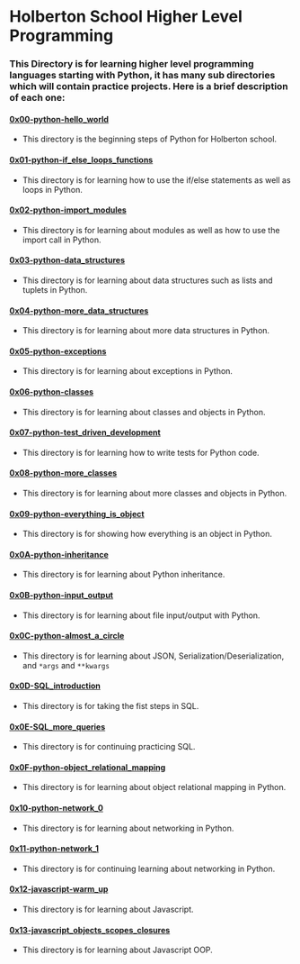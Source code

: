 # Holberton School Higher Level Programming
### This Directory is for learning higher level programming languages starting with Python, it has many sub directories which will contain practice projects. Here is a brief description of each one:

#### [0x00-python-hello_world](./0x00-python-hello_world)
* This directory is the beginning steps of Python for Holberton school.

#### [0x01-python-if_else_loops_functions](./0x01-python-if_else_loops_functions)
* This directory is for learning how to use the if/else statements as well as loops in Python.

#### [0x02-python-import_modules](./0x02-python-import_modules)
* This directory is for learning about modules as well as how to use the import call in Python.

#### [0x03-python-data_structures](./0x03-python-data_structures)
* This directory is for learning about data structures such as lists and tuplets in Python.

#### [0x04-python-more_data_structures](./0x04-python-more_data_structures)
* This directory is for learning about more data structures in Python.

#### [0x05-python-exceptions](./0x05-python-exceptions)
* This directory is for learning about exceptions in Python.

#### [0x06-python-classes](./0x06-python-classes)
* This directory is for learning about classes and objects in Python.

#### [0x07-python-test_driven_development](./0x07-python-test_driven_development)
* This directory is for learning how to write tests for Python code.

#### [0x08-python-more_classes](./0x08-python-more_classes)
* This directory is for learning about more classes and objects in Python.

#### [0x09-python-everything_is_object](./0x09-python-everything_is_object)
* This directory is for showing how everything is an object in Python.

#### [0x0A-python-inheritance](./0x0A-python-inheritance)
* This directory is for learning about Python inheritance.

#### [0x0B-python-input_output](./0x0B-python-input_output)
* This directory is for learning about file input/output with Python.

#### [0x0C-python-almost_a_circle](./0x0C-python-almost_a_circle)
* This directory is for learning about JSON, Serialization/Deserialization, and `*args` and `**kwargs`

#### [0x0D-SQL_introduction](./0x0D-SQL_introduction)
* This directory is for taking the fist steps in SQL.

#### [0x0E-SQL_more_queries](./0x0E-SQL_more_queries)
* This directory is for continuing practicing SQL.

#### [0x0F-python-object_relational_mapping](./0x0F-python-object_relational_mapping)
* This directory is for learning about object relational mapping in Python.

#### [0x10-python-network_0](./0x10-python-network_0)
* This directory is for learning about networking in Python.

#### [0x11-python-network_1](./0x11-python-network_1)
* This directory is for continuing learning about networking in Python.

#### [0x12-javascript-warm_up](./0x12-javascript-warm_up)
* This directory is for learning about Javascript.

#### [0x13-javascript_objects_scopes_closures](./0x13-javascript_objects_scopes_closures)
* This directory is for learning about Javascript OOP.
